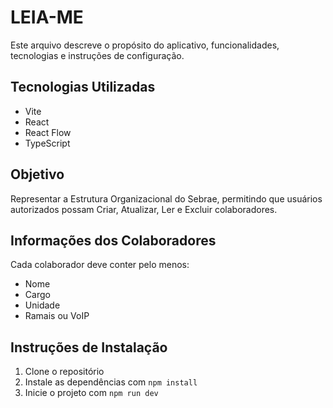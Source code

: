 # LEIA-ME

Este arquivo descreve o propósito do aplicativo, funcionalidades, tecnologias e instruções de configuração.

## Tecnologias Utilizadas
- Vite
- React
- React Flow
- TypeScript

## Objetivo
Representar a Estrutura Organizacional do Sebrae, permitindo que usuários autorizados possam Criar, Atualizar, Ler e Excluir colaboradores.

## Informações dos Colaboradores
Cada colaborador deve conter pelo menos:
- Nome
- Cargo
- Unidade
- Ramais ou VoIP

## Instruções de Instalação
1. Clone o repositório
2. Instale as dependências com `npm install`
3. Inicie o projeto com `npm run dev`

